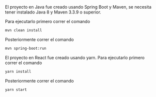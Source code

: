 El proyecto en Java fue creado usando Spring Boot y Maven, se necesita tener instalado Java 8 y Maven 3.3.9 o superior.

Para ejecutarlo primero correr el comando

```bash
mvn clean install
```

Posteriormente correr el comando

```bash
mvn spring-boot:run
```

El proyecto en React fue creado usando yarn. Para ejecutarlo primero correr el comando

```bash
yarn install
```

Posteriormente correr el comando

```bash
yarn start
```
